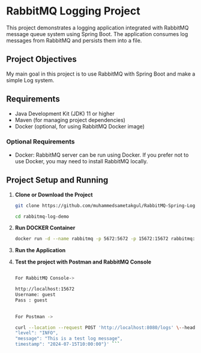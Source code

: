 # RabbitMQ Logging Project

This project demonstrates a logging application integrated with RabbitMQ message queue system using Spring Boot. The application consumes log messages from RabbitMQ and persists them into a file.

## Project Objectives

My main goal in this project is to use RabbitMQ with Spring Boot and make a simple Log system.

## Requirements

- Java Development Kit (JDK) 11 or higher
- Maven (for managing project dependencies)
- Docker (optional, for using RabbitMQ Docker image)

### Optional Requirements

- Docker: RabbitMQ server can be run using Docker. If you prefer not to use Docker, you may need to install RabbitMQ locally.

## Project Setup and Running

1. **Clone or Download the Project**

   ```bash
   git clone https://github.com/muhammedsametakgul/RabbitMQ-Spring-Log-Demo.git
   
   cd rabbitmq-log-demo
   
2. **Run DOCKER Container**

      ```bash
   docker run -d --name rabbitmq -p 5672:5672 -p 15672:15672 rabbitmq:3-management

3. **Run the Application**

4. **Test the project with Postman and RabbitMQ Console**


   ```bash
   
   For RabbitMQ Console->
   
   http://localhost:15672
   Username: guest
   Pass : guest

  
   For Postman ->
   
   curl --location --request POST 'http://localhost:8080/logs' \--header 'Content-Type: application/json' \--data-raw '{
   "level": "INFO",
   "message": "This is a test log message",
   timestamp": "2024-07-15T10:00:00"}' ```



   
